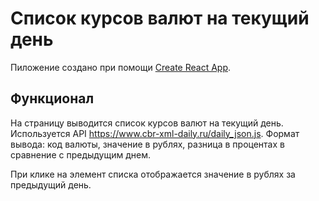# Список курсов валют на текущий день

Пиложение создано при помощи [Create React App](https://github.com/facebook/create-react-app).

## Функционал

На страницу выводится список курсов валют на текущий день. Используется API https://www.cbr-xml-daily.ru/daily_json.js. 
Формат вывода: код валюты, значение в рублях, разница в процентах в сравнение с предыдущим днем. 

При клике на элемент списка отображается значение в рублях за предыдущий день.

